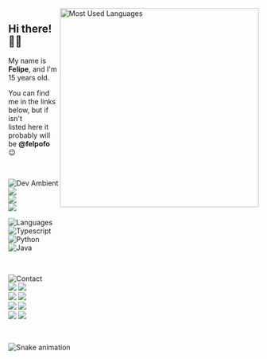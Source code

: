 <!-- <img width="400" align="right" src="https://github-readme-stats.vercel.app/api?username=felpofo&show_icons=true&bg_color=1e1e2e&title_color=87b0f9&text_color=c6d0f5&icon_color=f9e2af&hide_border=true" alt="Github Stats" /> -->
<img width="400" align="right" src="https://github-readme-stats.vercel.app/api/top-langs/?username=felpofo&show_icons=true&bg_color=1e1e2e&title_color=87b0f9&text_color=c6d0f5&icon_color=f9e2af&layout=compact&langs_count=6&hide_border=true" alt="Most Used Languages" />

## Hi there! 👋🏻
My name is **Felipe**, and I'm 15 years old.  

You can find me in the links below, but if isn't  
listed here it probably will be **@felpofo** 😉   

<br>
<div align="left">
  <div>

  ![Dev Ambient][Dev Ambient]  
  [<img src="https://img.shields.io/badge/System-Manjaro-a6e3a1?style=for-the-badge&labelColor=1e1e2e">][Manjaro]  
  [<img src="https://img.shields.io/badge/Editor-VSCode-87b0f9?style=for-the-badge&labelColor=1e1e2e">][VS Code]  
  [<img src="https://img.shields.io/badge/Theme-Catppuccin-f2cdcd?style=for-the-badge&labelColor=1e1e2e">][Catppuccin]  

  ![Languages][Languages]  
  ![Typescript][Typescript]  
  ![Python][Python]  
  ![Java][Java]  

  </div>
</div>
<br>
<div>
  <div>

  ![Contact][Contact]  
  [<img src="https://img.shields.io/badge/Email-f38ba8?style=for-the-badge&labelColor=1e1e2e">][Email]
  [<img src="https://img.shields.io/badge/Instagram-f38ba8?style=for-the-badge&labelColor=1e1e2e">][Instagram]  
  [<img src="https://img.shields.io/badge/LinkedIn-87b0f9?style=for-the-badge&labelColor=1e1e2e">][LinkedIn]
  [<img src="https://img.shields.io/badge/Discord-87b0f9?style=for-the-badge&labelColor=1e1e2e">][Discord]  
  [<img src="https://img.shields.io/badge/Telegram-89dceb?style=for-the-badge&labelColor=1e1e2e">][Telegram]
  [<img src="https://img.shields.io/badge/Twitter-89dceb?style=for-the-badge&labelColor=1e1e2e">][Twitter]  
  [<img src="https://img.shields.io/badge/Steam-0e0e0e?style=for-the-badge&labelColor=1e1e2e">][Steam]
  [<img src="https://img.shields.io/badge/Spotify-a6e3a1?&style=for-the-badge&labelColor=1e1e2e">][Spotify]  

  </div>
</div>
<br>

![Snake animation](https://github.com/felpofo/felpofo/blob/output/github-contribution-grid-snake.svg)  

[Manjaro]: https://manjaro.org
[VS Code]: https://code.visualstudio.com
[Catppuccin]: https://github.com/catppuccin/catppuccin

[Email]: https://felpofo.vercel.app/contact
[LinkedIn]: https://linkedin.com/in/felpofo
[Telegram]: https://t.me/felpofo
[Instagram]: https://instagram.com/felpofo
[Discord]: https://discordapp.com/users/414196720101228545
[Twitter]: https://twitter.com/felpofo
[Steam]: https://steamcommunity.com/id/felpofo
[Spotify]: https://open.spotify.com/user/i83u9qvjhi6qsuzpxjdli7vh9

[Dev Ambient]: https://img.shields.io/badge/Dev%20Ambient-1e1e2e?style=for-the-badge&labelColor=1e1e2e
[Languages]: https://img.shields.io/badge/Languages-1e1e2e?style=for-the-badge&labelColor=1e1e2e
[Contact]: https://img.shields.io/badge/Contact%2FSocial%20Media-1e1e2e?style=for-the-badge&labelColor=1e1e2e

[Typescript]: https://img.shields.io/badge/Love-Typescript-87b0f9?style=for-the-badge&labelColor=1e1e2e
[Python]: https://img.shields.io/badge/A%20Bit-Python-94e2d5?style=for-the-badge&labelColor=1e1e2e
[Java]: https://img.shields.io/badge/Hate-Java-fab387?style=for-the-badge&labelColor=1e1e2e
